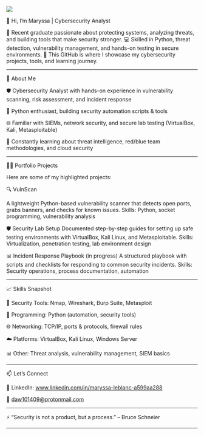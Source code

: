 <a href="https://linkedin.com"><img src="https://img.shields.io/badge/-LinkedIn-0072b1?&style=for-the-badge&logo=linkedin&logoColor=white" /></a>

👋 Hi, I’m Maryssa | Cybersecurity Analyst

🔐 Recent graduate passionate about protecting systems, analyzing threats, and building tools that make security stronger.
💻 Skilled in Python, threat detection, vulnerability management, and hands-on testing in secure environments.
📂 This GitHub is where I showcase my cybersecurity projects, tools, and learning journey.

---------------------------------

🚀 About Me

🛡️ Cybersecurity Analyst with hands-on experience in vulnerability scanning, risk assessment, and incident response

🐍 Python enthusiast, building security automation scripts & tools

🌐 Familiar with SIEMs, network security, and secure lab testing (VirtualBox, Kali, Metasploitable)

📖 Constantly learning about threat intelligence, red/blue team methodologies, and cloud security

---------------------------------

🧑‍💻 Portfolio Projects

Here are some of my highlighted projects:

🔍 VulnScan

A lightweight Python-based vulnerability scanner that detects open ports, grabs banners, and checks for known issues.
Skills: Python, socket programming, vulnerability analysis

🛡️ Security Lab Setup
Documented step-by-step guides for setting up safe testing environments with VirtualBox, Kali Linux, and Metasploitable.
Skills: Virtualization, penetration testing, lab environment design

📊 Incident Response Playbook (in progress)
A structured playbook with scripts and checklists for responding to common security incidents.
Skills: Security operations, process documentation, automation

---------------------------------

📈 Skills Snapshot

🔐 Security Tools: Nmap, Wireshark, Burp Suite, Metasploit

🐍 Programming: Python (automation, security tools)

🌐 Networking: TCP/IP, ports & protocols, firewall rules

☁️ Platforms: VirtualBox, Kali Linux, Windows Server

📊 Other: Threat analysis, vulnerability management, SIEM basics

---------------------------------

📫 Let’s Connect

💼 LinkedIn: www.linkedin.com/in/maryssa-leblanc-a599aa288

📧 daw101409@protonmail.com

---------------------------------

⚡ “Security is not a product, but a process.” – Bruce Schneier

---------------------------------

